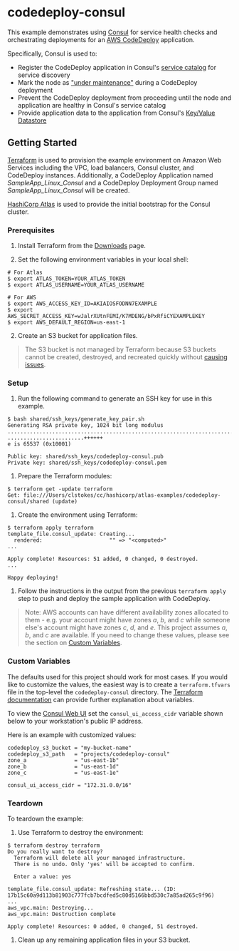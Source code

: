 # codedeploy-consul

This example demonstrates using [Consul](https://www.consul.io/) for
service health checks and orchestrating deployments for an
[AWS CodeDeploy](https://aws.amazon.com/codedeploy/) application.

Specifically, Consul is used to:
- Register the CodeDeploy application in Consul's
[service catalog](https://www.consul.io/docs/agent/services.html) for service
discovery
- Mark the node as
["under maintenance"](https://www.consul.io/docs/commands/maint.html) during a
CodeDeploy deployment
- Prevent the CodeDeploy deployment from proceeding until the node and
application are healthy in Consul's service catalog
- Provide application data to the application from Consul's
[Key/Value Datastore](https://www.consul.io/intro/getting-started/kv.html)

## Getting Started

[Terraform](https://terraform.io/) is used to provision the example environment on Amazon Web Services including the VPC, load balancers, Consul cluster, and CodeDeploy instances. Additionally, a CodeDeploy Application named *SampleApp_Linux_Consul* and a CodeDeploy Deployment Group named *SampleApp_Linux_Consul* will be created.

[HashiCorp Atlas](https://hashicorp.com/atlas.html) is used to provide the initial bootstrap for the Consul cluster.

### Prerequisites

1. Install Terraform from the
[Downloads](https://www.terraform.io/downloads.html) page.

1. Set the following environment variables in your local shell:
  ```
  # For Atlas
  $ export ATLAS_TOKEN=YOUR_ATLAS_TOKEN
  $ export ATLAS_USERNAME=YOUR_ATLAS_USERNAME

  # For AWS
  $ export AWS_ACCESS_KEY_ID=AKIAIOSFODNN7EXAMPLE
  $ export AWS_SECRET_ACCESS_KEY=wJalrXUtnFEMI/K7MDENG/bPxRfiCYEXAMPLEKEY
  $ export AWS_DEFAULT_REGION=us-east-1
  ```
2. Create an S3 bucket for application files.

  > The S3 bucket is not managed by Terraform because S3 buckets cannot be
  created, destroyed, and recreated quickly without
  [causing issues](http://docs.aws.amazon.com/AmazonS3/latest/dev/BucketRestrictions.html).

### Setup

1. Run the following command to generate an SSH key for use in this example.

  ```
  $ bash shared/ssh_keys/generate_key_pair.sh
  Generating RSA private key, 1024 bit long modulus
  .................................................................................++++++
  ........................++++++
  e is 65537 (0x10001)

  Public key: shared/ssh_keys/codedeploy-consul.pub
  Private key: shared/ssh_keys/codedeploy-consul.pem
  ```
1. Prepare the Terraform modules:

  ```
  $ terraform get -update terraform
  Get: file:///Users/clstokes/cc/hashicorp/atlas-examples/codedeploy-consul/shared (update)
  ```
1. Create the environment using Terraform:

  ```
  $ terraform apply terraform
  template_file.consul_update: Creating...
    rendered:                     "" => "<computed>"
  ...

  Apply complete! Resources: 51 added, 0 changed, 0 destroyed.
  ...

  Happy deploying!
  ```
1. Follow the instructions in the output from the previous `terraform apply` step to push and deploy the sample application with CodeDeploy.

> Note: AWS accounts can have different availability zones allocated to them -
e.g. your account might have zones _a_, _b_, and _c_ while someone else's
account might have zones _c_, _d_, and _e_. This project assumes _a_, _b_, and
_c_ are available. If you need to change these values, please see the section on
[Custom Variables](#custom-variables).

### Custom Variables

The defaults used for this project should work for most cases. If you would
like to customize the values, the easiest way is to create a `terraform.tfvars`
file in the top-level the `codedeploy-consul` directory. The
[Terraform documentation](https://www.terraform.io/intro/getting-started/variables.html)
can provide further explanation about variables.

To view the [Consul Web UI](https://www.consul.io/intro/getting-started/ui.html)
set the `consul_ui_access_cidr` variable shown below to your workstation's
public IP address.

Here is an example with customized values:

```
codedeploy_s3_bucket = "my-bucket-name"
codedeploy_s3_path   = "projects/codedeploy-consul"
zone_a               = "us-east-1b"
zone_b               = "us-east-1d"
zone_c               = "us-east-1e"

consul_ui_access_cidr = "172.31.0.0/16"
```

### Teardown

To teardown the example:

1. Use Terraform to destroy the environment:

  ```
  $ terraform destroy terraform
  Do you really want to destroy?
    Terraform will delete all your managed infrastructure.
    There is no undo. Only 'yes' will be accepted to confirm.

    Enter a value: yes

  template_file.consul_update: Refreshing state... (ID: 17b15c60a9d113b81903c777fcb7bcdfed5c80d5166bbd530c7a85ad265c9f96)
  ...
  aws_vpc.main: Destroying...
  aws_vpc.main: Destruction complete

  Apply complete! Resources: 0 added, 0 changed, 51 destroyed.
  ```
1. Clean up any remaining application files in your S3 bucket.
